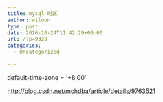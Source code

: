 ```yaml
---
title: mysql 时区
author: wiloon
type: post
date: 2016-10-24T11:42:29+00:00
url: /?p=9328
categories:
  - Uncategorized

---
```

default-time-zone = &#8216;+8:00&#8217;

http://blog.csdn.net/mchdba/article/details/9763521